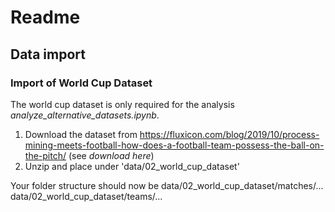 # Readme

## Data import

### Import of World Cup Dataset

The world cup dataset is only required for the analysis *analyze_alternative_datasets.ipynb*.

1. Download the dataset from https://fluxicon.com/blog/2019/10/process-mining-meets-football-how-does-a-football-team-possess-the-ball-on-the-pitch/ (see *download here*)
2. Unzip and place under 'data/02_world_cup_dataset'

Your folder structure should now be
data/02_world_cup_dataset/matches/...
data/02_world_cup_dataset/teams/...
